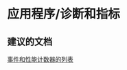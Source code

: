 <properties
    pageTitle="应用程序/诊断和指标"
    description="应用程序/诊断和指标"
    service="microsoft.servicefabric"
    resource="clusters"
    authors="aashu"
    displayOrder=""
    selfHelpType="generic"
    supportTopicIds="32449686"
    resourceTags=""
    productPesIds="15842"
    cloudEnvironments="public"
/>


# 应用程序/诊断和指标

## **建议的文档**
[事件和性能计数器的列表](https://azure.microsoft.com/documentation/articles/service-fabric-reliable-actors-diagnostics/#actor-method-events-and-performance-counters)



<!--HONumber=Jul16_HO4-->


